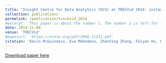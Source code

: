 ```yaml
---
title: "Insight Centre for Data Analytics (DCU) at TRECVid 2014: instance search and semantic indexing tasks"
collection: publications
permalink: /publication/treckvid_2014
#excerpt: 'This paper is about the number 1. The number 2 is left for future work.'
date: 2014-11-08
venue: 'TRECVid'
#paperurl: 'https://arxiv.org/pdf/2008.11151.pdf'
citation: 'Kevin McGuinness, Eva Mohedano, ZhenXing Zhang, Feiyan Hu, Rami Abatal, Cathal Gurrin, Noel O&apos;Connor, Alan F Smeaton, Amaia Salvador Aguilera, Xavier Giró Nieto, Carles Ventura. &quot;Insight Centre for Data Analytics (DCU) at TRECVid 2014: instance search and semantic indexing tasks.&quot; <i>TRECVid Workshop 2014</i>. '
---
```

<!--- This paper is about the number 1. The number 2 is left for future work.-->
[Download paper here](http://doras.dcu.ie/20287/1/TRECVid_2014.pdf)

<!--- Recommended citation: Your Name, You. (2009). "Paper Title Number 1." <i>Journal 1</i>. 1(1) .-->
